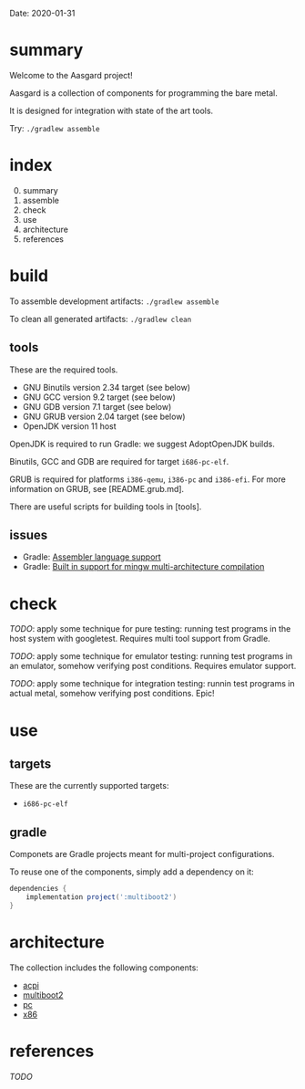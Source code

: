 Date: 2020-01-31

# summary

Welcome to the Aasgard project!

Aasgard is a collection of components for programming the bare metal.

It is designed for integration with state of the art tools.

Try: `./gradlew assemble`

# index

0. summary
1. assemble
2. check
3. use
4. architecture
5. references

# build

To assemble development artifacts: `./gradlew assemble`

To clean all generated artifacts: `./gradlew clean`

## tools

These are the required tools.

- GNU Binutils version 2.34 target (see below)
- GNU GCC version 9.2 target (see below)
- GNU GDB version 7.1 target (see below)
- GNU GRUB version 2.04 target (see below)
- OpenJDK version 11 host

OpenJDK is required to run Gradle: we suggest AdoptOpenJDK builds.

Binutils, GCC and GDB are required for target `i686-pc-elf`.

GRUB is required for platforms `i386-qemu`, `i386-pc` and `i386-efi`.
For more information on GRUB, see [README.grub.md].

There are useful scripts for building tools in [tools].

## issues

- Gradle: [Assembler language support](https://github.com/gradle/gradle-native/issues/172)
- Gradle: [Built in support for mingw multi-architecture compilation](https://github.com/gradle/gradle-native/issues/969) 

# check

*TODO*: apply some technique for pure testing: running test programs in the host system with googletest. Requires multi tool support from Gradle.

*TODO*: apply some technique for emulator testing: running test programs in an emulator, somehow verifying post conditions. Requires emulator support.

*TODO*: apply some technique for integration testing: runnin test programs in actual metal, somehow verifying post conditions. Epic!

# use

## targets

These are the currently supported targets:

- `i686-pc-elf`

## gradle

Componets are Gradle projects meant for multi-project configurations.

To reuse one of the components, simply add a dependency on it:

```gradle
dependencies {
    implementation project(':multiboot2')
}
```

# architecture

The collection includes the following components:

* [acpi](acpi/README.md)
* [multiboot2](multiboot2/README.md)
* [pc](pc/README.md)
* [x86](x86/README.md)

# references

_TODO_
